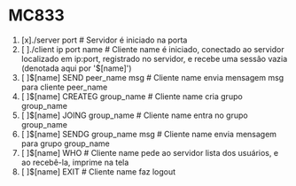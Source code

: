 # MC833

1. [x]./server port                    # Servidor é iniciado na porta <port>
2. [ ]./client ip port name            # Cliente name é iniciado, conectado ao servidor localizado em ip:port,
registrado no servidor, e recebe uma sessão vazia (denotada aqui por '$[name]')
3. [ ]$[name] SEND peer_name msg       # Cliente name envia mensagem msg para cliente peer_name
4. [ ]$[name] CREATEG group_name       # Cliente name cria grupo group_name
5. [ ]$[name] JOING group_name         # Cliente name entra no grupo group_name
6. [ ]$[name] SENDG group_name msg     # Cliente name envia mensagem para grupo group_name
7. [ ]$[name] WHO                      # Cliente name pede ao servidor lista dos usuários, e ao recebê-la, imprime na tela
8. [ ]$[name] EXIT                     # Cliente name faz logout
